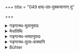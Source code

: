 +++
title = "049 क्षत्त्र्-उग्र-पुक्कसानान् तु"

+++

<details><summary>गङ्गानथ-मूलानुवादः</summary>

For Kṣattṛs, Ugras and Pukkasas, the killing and catching of animals living underground; for Dhigvaṇas, work in leather; and for Veṇas the beating of drums.—(49)
</details>

<details><summary>मेधातिथिः</summary>

**बिलौकसो** ऽहिनकुलगर्गरादयः । तेषां **वधबन्धनं** क्षत्रादीनां जीविका । **चर्मकार्यं** कवचादिसीवनम् उपानद्ग्रथनम् इत्य् एवमादि । **भाण्डवादनं** मुरजार्धमुर्जादीनाम् ॥ १०.४९ ॥
</details>

<details><summary>गङ्गानथ-भाष्यानुवादः</summary>

‘*Animals living underground*’—Snakes, mangoose, the ‘*gargara*’—*fish*, and so forth;—‘*the killing and* *catch* *ing*’ of these is the livelihood of the *Kṣattṛ* and the rest.

‘*Working in leather*’;—the sewing of armour and other things, shoe-making and so forth.

‘*Beating of drums*’—such as the *Muraja*, the *Ārdhamuraja* and the rest.
</details>

<details><summary>गङ्गानथ-तुल्य-वाक्यानि</summary>

See Comparative notes for [Verse 10.46].
</details>

<details><summary>Bühler</summary>

049	To Kshattris, Ugras, and Pukkasas, catching and killing (animals) living in holes; to Dhigvanas, working in leather; to Venas, playing drums.
</details>
